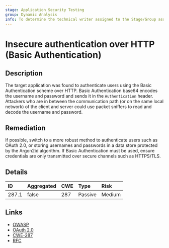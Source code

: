 ```yaml
---
stage: Application Security Testing
group: Dynamic Analysis
info: To determine the technical writer assigned to the Stage/Group associated with this page, see https://handbook.gitlab.com/handbook/product/ux/technical-writing/#assignments
---
```


# Insecure authentication over HTTP (Basic Authentication)

## Description

The target application was found to authenticate users using the Basic Authentication scheme over HTTP.
Basic Authentication base64 encodes the username and password and sends it in the `Authentication` header.
Attackers who are in between the communication path (or on the same local network) of the client and server
could use packet sniffers to read and decode the username and password.

## Remediation

If possible, switch to a more robust method to authenticate users such as OAuth 2.0, or storing usernames
and passwords in a data store protected by the Argon2id algorithm. If Basic Authentication must be used,
ensure credentials are only transmitted over secure channels such as HTTPS/TLS.

## Details

| ID | Aggregated | CWE | Type | Risk |
|:---|:--------|:--------|:--------|:--------|
| 287.1 | false | 287 | Passive | Medium |

## Links

- [OWASP](https://cheatsheetseries.owasp.org/cheatsheets/Password_Storage_Cheat_Sheet.html)
- [OAuth 2.0](https://oauth.net/2/)
- [CWE-287](https://cwe.mitre.org/data/definitions/287.html)
- [RFC](https://datatracker.ietf.org/doc/html/rfc7617)
